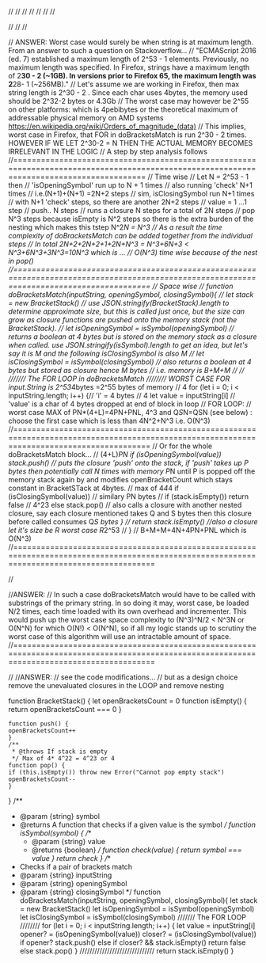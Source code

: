 // <!-- Section D: Asymptotic Computational -->
// <!-- Complexity -->
// <!-- Instructions -->
// <!-- Please select exactly one option. -->
// <!-- Please provide your response in a Markdown file. -->
// <!-- Please provide justifications for your conclusions. -->
// <!-- Please note that both options are in JavaScript. -->

// <!-- Option 1: Space Complexity -->
// <!-- Please report on the following: -->
// <!-- ● The worst-case space complexity of the “doBracketsMatch” function. -->



// ANSWER: Worst case would surely be when string is at maximum length. From an answer to such a question on Stackoverflow...
// "ECMAScript 2016 (ed. 7) established a maximum length of 2^53 - 1 elements. Previously, no maximum length was specified. In Firefox, strings have a maximum length of 2**30 - 2 (~1GB). In versions prior to Firefox 65, the maximum length was 2**28- 1 (~256MB)."
// Let's assume we are working in Firefox, then max string length is 2^30 - 2 . Since each char uses 4bytes, the memory used should be 2^32-2 bytes or 4.3Gb
// The worst case may however be 2^55 on other platforms: which is 4pebibytes or the theoretical maximum of addressable physical memory on AMD systems https://en.wikipedia.org/wiki/Orders_of_magnitude_(data)
// This implies, worst case in Firefox, that FOR in doBracketsMatch is run 2^30 - 2 times. HOWEVER IF WE LET 2^30-2 = N THEN THE ACTUAL MEMORY BECOMES IRRELEVANT IN THE LOGIC
// A step by step analysis follows
//=========================================================================================================================================
// Time wise
// Let N = 2^53 - 1 then
// 'isOpeningSymbol' run up to N + 1 times
// also running 'check' N+1 times
// i.e.(N+1)+(N+1) =2N+2 steps 
// sim, isClosingSymbol run N+1 times
// with N+1 'check' steps, so there are another 2N+2 steps
// value = 1 ...1 step 
// push.. N steps
//   runs a closure N steps for a total of  2N steps
// pop N^3 steps because isEmpty is N^2 steps so there  is the extra burden of the nesting which makes this tstep N^2*N = N^3
// As a result the time complexity of doBracketsMatch can be added together from the individual steps
//    In total 2N+2+2N+2+1+2N+N^3 = N^3+6N+3 < N^3+6N^3+3N^3=10N^3 which is ...
//              O(N^3) time wise because of the nest in pop()
//==========================================================================================================================================
// Space wise
// function doBracketsMatch(inputString, openingSymbol, closingSymbol){
//     let stack = new BracketStack()   // use  JSON.stringify(BracketStack).length to determine approximate size, but this is called just once, but the size can grow as closure functions are pushed onto the memory stack (not the BracketStack).
//     let isOpeningSymbol = isSymbol(openingSymbol) // returns a boolean at 4 bytes but is stored on the memory stack as a closure when called. use JSON.stringify(isSymbol).length to  get an idea, but let's say it is M and the following isClosingSymbol is also M
//     let isClosingSymbol = isSymbol(closingSymbol) // also returns a boolean at 4 bytes but stored as closure hence M bytes
// i.e. memory is B+M+M
//
// /////// The FOR LOOP in doBracketsMatch //////// WORST CASE FOR input.String is 2^53*4bytes =2^55 bytes of memory
// 4    for (let i = 0; i < inputString.length; i++) {// 'i' = 4 bytes
// 4	let value = inputString[i] // 'value' is a char of 4 bytes dropped at end of block in loop
// FOR LOOP:
//    worst case    MAX of PN*(4+L)=4PN+PNL,  4^3 and Q*S*N=QSN (see below) : choose the first case which is less than 4N^2+N^3 i.e. O(N^3)
//==========================================================================================================================================
// Or for the whole doBracketsMatch block...
//     (4+L)*PN	if (isOpeningSymbol(value)) stack.push() // puts the closure 'push' onto the stack, if 'push' takes up P bytes then potentially call N times with memory P*N until P is popped off the memory stack again by and modifies openBracketCount which stays constant in BracketSTack at 4bytes.
// max of 4*4*4	if (isClosingSymbol(value)) // similary PN bytes
// 		    if (stack.isEmpty()) return false 
// 4^23    else stack.pop() // also calls a closure with another nested closure, say each closure mentioned takes Q and S bytes then this closure before called consumes Q*S bytes									      }
//     return stack.isEmpty() //also a closure let it's size be R worst case R*2^53
// } // B+M+M+4N+4PN+PNL  which is O(N^3)
//===========================================================================================================================================    

// <!-- ● The worst-case space complexity of the “doBracketsMatch” function if we extended it to support multiple pairs of opening and closing brackets. -->

//ANSWER:
//    In such a case doBracketsMatch would have to be called with substrings of the primary string. In so doing it may, worst case, be loaded N/2 times, each time loaded with its own overhead and incrementer. This would push up the worst case space complexity to (N^3)^N/2 < N^3N or O(N^N) for which O(N!) < O(N^N), so if all my logic stands up to scrutiny the worst case of this algorithm will use an intractable amount of space.
//===========================================================================================================================================


// <!-- ● At least two alternative design changes that would affect the extension. -->
//ANSWER:
// see the code modifications...
// but as a design choice remove the unevaluated closures in the LOOP and remove nesting

function BracketStack() {
    let openBracketsCount = 0
    function isEmpty() {
	return openBracketsCount === 0
    }
    
    function push() {
    openBracketsCount++
    }
    /**
     * @throws If stack is empty
     */ Max of 4* 4^22 = 4^23 or 4
    function pop() {
	if (this.isEmpty()) throw new Error("Cannot pop empty stack")
	openBracketsCount--
    }
}
/**
 * @param {string} symbol
 * @returns A function that checks if a given value is the symbol
 */
function isSymbol(symbol) {
    /**
     * @param {string} value
     * @returns {boolean}
     */
    function check(value) {
	return symbol === value
    }
    return check
}
/**
 * Checks if a pair of brackets match
 * @param {string} inputString
 * @param {string} openingSymbol
 * @param {string} closingSymbol
 */
function doBracketsMatch(inputString, openingSymbol, closingSymbol){
    let stack = new BracketStack()
    let isOpeningSymbol = isSymbol(openingSymbol)
    let isClosingSymbol = isSymbol(closingSymbol)
/////// The FOR LOOP ////////
    for (let i = 0; i < inputString.length; i++) {
	let value = inputString[i]
	opener? = (isOpeningSymbol(value))
	closer? = (isClosingSymbol(value))
	if opener? stack.push()
	else if closer? && stack.isEmpty() return false
	else stack.pop()
    }
//////////////////////////////
    return stack.isEmpty()
}


